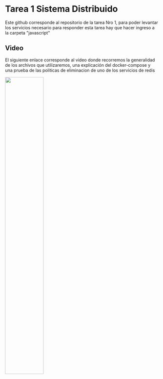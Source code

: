 # Tarea 1 Sistema Distribuido
Este github corresponde al repositorio de la tarea Nro 1, para poder levantar los servicios necesario para responder esta tarea hay que hacer ingreso a la carpeta "javascript"

## Video
El siguiente enlace corresponde al video donde recorremos la generalidad de los archivos que utilizaremos, una explicación del docker-compose y una prueba de las politicas de eliminacion de uno de los servicios de redis

[<img src="https://proximahost.es/blog/wp-content/uploads/2021/05/redis.png" width="50%">](https://drive.google.com/file/d/1IPrX6nXEZOf_TlKhyilTD0KtGmS0OJwg/view?usp=sharing)

